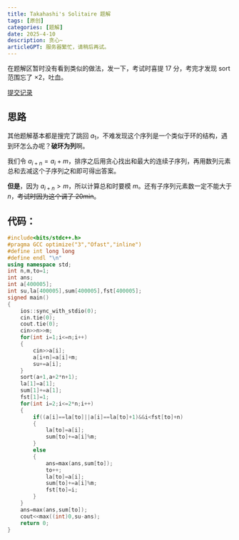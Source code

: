 ```yaml
---
title: Takahashi's Solitaire 题解
tags: [原创]
categories: [题解]
date: 2025-4-10
description: 贪心~
articleGPT: 服务器繁忙，请稍后再试。
---
```

在题解区暂时没有看到类似的做法，发一下，考试时喜提 17 分，考完才发现 sort 范围忘了 $\times 2$，吐血。

[提交记录](https://atcoder.jp/contests/abc277/submissions/64665950)

## 思路

其他题解基本都是搜完了跳回 $a_1$，不难发现这个序列是一个类似于环的结构，遇到环怎么办呢？**破环为列**啊。

我们令 $a_{i+n} = a_i + m$，排序之后用贪心找出和最大的连续子序列，再用数列元素总和去减这个子序列之和即可得出答案。

**但是**，因为 $a_{i+n}>m$，所以计算总和时要模 $m$。还有子序列元素数一定不能大于 $n$，~~考试时因为这个调了 20min~~。

## 代码：
```cpp
#include<bits/stdc++.h>
#pragma GCC optimize("3","Ofast","inline")
#define int long long
#define endl "\n"
using namespace std;
int n,m,to=1;
int ans;
int a[400005];
int su,la[400005],sum[400005],fst[400005];
signed main()
{
	ios::sync_with_stdio(0);
	cin.tie(0);
	cout.tie(0);
	cin>>n>>m;
	for(int i=1;i<=n;i++)
	{
		cin>>a[i];
		a[i+n]=a[i]+m;
		su+=a[i];
	}
	sort(a+1,a+2*n+1);
	la[1]=a[1];
	sum[1]+=a[1];
	fst[1]=1;
	for(int i=2;i<=2*n;i++)
	{
		if((a[i]==la[to]||a[i]==la[to]+1)&&i<fst[to]+n)
		{
			la[to]=a[i];
			sum[to]+=a[i]%m;
		}
		else
		{
			ans=max(ans,sum[to]);
			to++;
			la[to]=a[i];
			sum[to]+=a[i]%m;
			fst[to]=i;
		}
	}
	ans=max(ans,sum[to]);
	cout<<max((int)0,su-ans);
	return 0;
}
```
